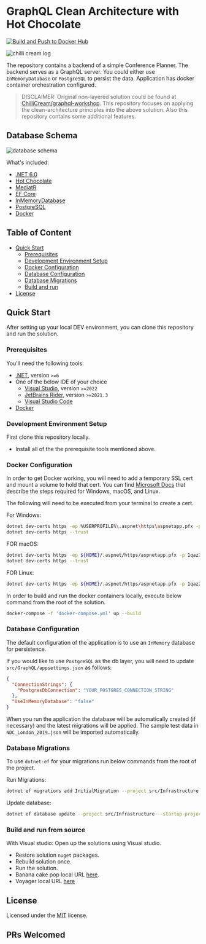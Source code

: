 # GraphQL Clean Architecture with Hot Chocolate

[![Build and Push to Docker Hub](https://github.com/gayankanishka/graphql-clean-architecture/actions/workflows/docker-publish.yml/badge.svg)](https://github.com/gayankanishka/graphql-clean-architecture/actions/workflows/docker-publish.yml)

![chilli cream log](https://github.com/gayankanishka/graphql-clean-architecture/blob/533a59d7e96493b4d9e94f8fe08c04a4dc3f6af5/docs/assets/ChilliCream.svg?raw=true)

The repository contains a backend of a simple Conference Planner. The backend serves as a GraphQL server. You could either use `InMemoryDatabase` or `PostgreSQL` to persist the data. Application has docker container orchestration configured.

> DISCLAIMER: Original non-layered solution could be found at [ChilliCream/graphql-workshop](https://github.com/ChilliCream/graphql-workshop). This repository focuses on applying the clean-architecture principles into the above solution. Also this repository contains some additional features.

## Database Schema

![database schema](https://github.com/gayankanishka/graphql-clean-architecture/blob/b77a0166917ce6671dc885f4fb3e6ebd1f8bba71/docs/assets/21-conference-planner-db-diagram.png?raw=true)

What's included:

- [.NET 6.0](https://dotnet.microsoft.com/download/dotnet/6.0)
- [Hot Chocolate](https://chillicream.com/docs/hotchocolate)
- [MediatR](https://github.com/jbogard/MediatR)
- [EF Core](https://docs.microsoft.com/en-us/ef/core/)
- [InMemoryDatabase](https://docs.microsoft.com/en-us/ef/core/testing/in-memory)
- [PostgreSQL](https://www.npgsql.org/efcore/index.html)
- [Docker](https://docs.docker.com/)

## Table of Content

- [Quick Start](#quick-start)
  - [Prerequisites](#prerequisites)
  - [Development Environment Setup](#development-environment-setup)
  - [Docker Configuration](#docker-configuration)
  - [Database Configuration](#database-configuration)
  - [Database Migrations](#database-migrations)
  - [Build and run](#build-and-run-from-source)
- [License](#license)

## Quick Start

After setting up your local DEV environment, you can clone this repository and run the solution.

### Prerequisites

You'll need the following tools:

- [.NET](https://dotnet.microsoft.com/download), version `>=6`
- One of the below IDE of your choice
  - [Visual Studio](https://visualstudio.microsoft.com/), version `>=2022`
  - [JetBrains Rider](https://jetbrains.com/rider/), version `>=2021.3`
  - [Visual Studio Code](https://code.visualstudio.com/)
- [Docker](https://www.docker.com/get-started)

### Development Environment Setup

First clone this repository locally.

- Install all of the the prerequisite tools mentioned above.

### Docker Configuration

In order to get Docker working, you will need to add a temporary SSL cert and mount a volume to hold that cert. You can find [Microsoft Docs](https://docs.microsoft.com/en-us/aspnet/core/security/docker-https?view=aspnetcore-6.0) that describe the steps required for Windows, macOS, and Linux.

The following will need to be executed from your terminal to create a cert.

For Windows:

```bash
dotnet dev-certs https -ep %USERPROFILE%\.aspnet\https\aspnetapp.pfx -p 1qaz2wsx@
dotnet dev-certs https --trust
```

FOR macOS:

```bash
dotnet dev-certs https -ep ${HOME}/.aspnet/https/aspnetapp.pfx -p 1qaz2wsx@
dotnet dev-certs https --trust
```

FOR Linux:

```bash
dotnet dev-certs https -ep ${HOME}/.aspnet/https/aspnetapp.pfx -p 1qaz2wsx@
```

In order to build and run the docker containers locally, execute below command from the root of the solution.

```bash
docker-compose -f 'docker-compose.yml' up --build
```

### Database Configuration

The default configuration of the application is to use an `InMemory` database for persistence.

If you would like to use `PostgreSQL` as the db layer, you will need to update `src/GraphQL/appsettings.json` as follows:

```json
{
  "ConnectionStrings": {
    "PostgresDbConnection": "YOUR_POSTGRES_CONNECTION_STRING"
  },
  "UseInMemoryDatabase": "false"
}
```

When you run the application the database will be automatically created (if necessary) and the latest migrations will be applied. The sample test data in `NDC_London_2019.json` will be imported automatically.

### Database Migrations

To use `dotnet-ef` for your migrations run below commands from the root of the project.

Run Migrations:

```bash
dotnet ef migrations add InitialMigration --project src/Infrastructure --startup-project src/GraphQL --output-dir Persistence/Migrations
```

Update database:

```bash
dotnet ef database update --project src/Infrastructure --startup-project src/GraphQL
```

### Build and run from source

With Visual studio:
Open up the solutions using Visual studio.

- Restore solution `nuget` packages.
- Rebuild solution once.
- Run the solution.
- Banana cake pop local URL [here](https://localhost:5001/graphql).
- Voyager local URL [here](https://localhost:5001/graphql-voyager)

## License

Licensed under the [MIT](LICENSE) license.

## PRs Welcomed
